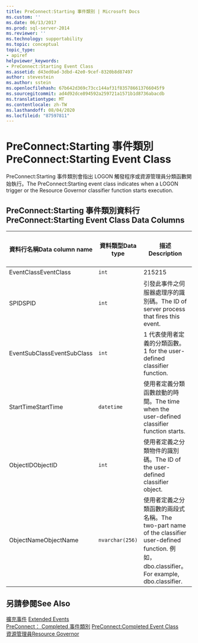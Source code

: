 ```yaml
---
title: PreConnect:Starting 事件類別 | Microsoft Docs
ms.custom: ''
ms.date: 06/13/2017
ms.prod: sql-server-2014
ms.reviewer: ''
ms.technology: supportability
ms.topic: conceptual
topic_type:
- apiref
helpviewer_keywords:
- PreConnect:Starting Event Class
ms.assetid: d43ed0ad-3dbd-42e0-9cef-8320b8d87497
author: stevestein
ms.author: sstein
ms.openlocfilehash: 67b642d369c73cc144af31f835786613766045f9
ms.sourcegitcommit: ad4d92dce894592a259721a1571b1d8736abacdb
ms.translationtype: MT
ms.contentlocale: zh-TW
ms.lasthandoff: 08/04/2020
ms.locfileid: "87597811"
---
```

# <a name="preconnectstarting-event-class"></a><span data-ttu-id="16067-102">PreConnect:Starting 事件類別</span><span class="sxs-lookup"><span data-stu-id="16067-102">PreConnect:Starting Event Class</span></span>
  <span data-ttu-id="16067-103">PreConnect:Starting 事件類別會指出 LOGON 觸發程序或資源管理員分類函數開始執行。</span><span class="sxs-lookup"><span data-stu-id="16067-103">The PreConnect:Starting event class indicates when a LOGON trigger or the Resource Governor classifier function starts execution.</span></span>  
  
## <a name="preconnectstarting-event-class-data-columns"></a><span data-ttu-id="16067-104">PreConnect:Starting 事件類別資料行</span><span class="sxs-lookup"><span data-stu-id="16067-104">PreConnect:Starting Event Class Data Columns</span></span>  
  
|<span data-ttu-id="16067-105">資料行名稱</span><span class="sxs-lookup"><span data-stu-id="16067-105">Data column name</span></span>|<span data-ttu-id="16067-106">資料類型</span><span class="sxs-lookup"><span data-stu-id="16067-106">Data type</span></span>|<span data-ttu-id="16067-107">描述</span><span class="sxs-lookup"><span data-stu-id="16067-107">Description</span></span>|<span data-ttu-id="16067-108">資料行識別碼</span><span class="sxs-lookup"><span data-stu-id="16067-108">Column ID</span></span>|<span data-ttu-id="16067-109">可篩選</span><span class="sxs-lookup"><span data-stu-id="16067-109">Filterable</span></span>|  
|----------------------|---------------|-----------------|---------------|----------------|  
|<span data-ttu-id="16067-110">EventClass</span><span class="sxs-lookup"><span data-stu-id="16067-110">EventClass</span></span>|`int`|<span data-ttu-id="16067-111">215</span><span class="sxs-lookup"><span data-stu-id="16067-111">215</span></span>|<span data-ttu-id="16067-112">27</span><span class="sxs-lookup"><span data-stu-id="16067-112">27</span></span>|<span data-ttu-id="16067-113">否</span><span class="sxs-lookup"><span data-stu-id="16067-113">No</span></span>|  
|<span data-ttu-id="16067-114">SPID</span><span class="sxs-lookup"><span data-stu-id="16067-114">SPID</span></span>|`int`|<span data-ttu-id="16067-115">引發此事件之伺服器處理序的識別碼。</span><span class="sxs-lookup"><span data-stu-id="16067-115">The ID of server process that fires this event.</span></span>|<span data-ttu-id="16067-116">12</span><span class="sxs-lookup"><span data-stu-id="16067-116">12</span></span>|<span data-ttu-id="16067-117">是</span><span class="sxs-lookup"><span data-stu-id="16067-117">Yes</span></span>|  
|<span data-ttu-id="16067-118">EventSubClass</span><span class="sxs-lookup"><span data-stu-id="16067-118">EventSubClass</span></span>|`int`|<span data-ttu-id="16067-119">1 代表使用者定義的分類函數。</span><span class="sxs-lookup"><span data-stu-id="16067-119">1 for the user-defined classifier function.</span></span>|<span data-ttu-id="16067-120">21</span><span class="sxs-lookup"><span data-stu-id="16067-120">21</span></span>|<span data-ttu-id="16067-121">是</span><span class="sxs-lookup"><span data-stu-id="16067-121">Yes</span></span>|  
|<span data-ttu-id="16067-122">StartTime</span><span class="sxs-lookup"><span data-stu-id="16067-122">StartTime</span></span>|`datetime`|<span data-ttu-id="16067-123">使用者定義分類函數啟動的時間。</span><span class="sxs-lookup"><span data-stu-id="16067-123">The time when the user-defined classifier function starts.</span></span>|<span data-ttu-id="16067-124">14</span><span class="sxs-lookup"><span data-stu-id="16067-124">14</span></span>|<span data-ttu-id="16067-125">是</span><span class="sxs-lookup"><span data-stu-id="16067-125">Yes</span></span>|  
|<span data-ttu-id="16067-126">ObjectID</span><span class="sxs-lookup"><span data-stu-id="16067-126">ObjectID</span></span>|`int`|<span data-ttu-id="16067-127">使用者定義之分類物件的識別碼。</span><span class="sxs-lookup"><span data-stu-id="16067-127">The ID of the user-defined classifier object.</span></span>|<span data-ttu-id="16067-128">22</span><span class="sxs-lookup"><span data-stu-id="16067-128">22</span></span>|<span data-ttu-id="16067-129">是</span><span class="sxs-lookup"><span data-stu-id="16067-129">Yes</span></span>|  
|<span data-ttu-id="16067-130">ObjectName</span><span class="sxs-lookup"><span data-stu-id="16067-130">ObjectName</span></span>|`nvarchar(256)`|<span data-ttu-id="16067-131">使用者定義之分類函數的兩段式名稱。</span><span class="sxs-lookup"><span data-stu-id="16067-131">The two-part name of the classifier user-defined function.</span></span> <span data-ttu-id="16067-132">例如，dbo.classifier。</span><span class="sxs-lookup"><span data-stu-id="16067-132">For example, dbo.classifier.</span></span>|<span data-ttu-id="16067-133">34</span><span class="sxs-lookup"><span data-stu-id="16067-133">34</span></span>|<span data-ttu-id="16067-134">是</span><span class="sxs-lookup"><span data-stu-id="16067-134">Yes</span></span>|  
  
## <a name="see-also"></a><span data-ttu-id="16067-135">另請參閱</span><span class="sxs-lookup"><span data-stu-id="16067-135">See Also</span></span>  
 <span data-ttu-id="16067-136">[擴充事件](../extended-events/extended-events.md) </span><span class="sxs-lookup"><span data-stu-id="16067-136">[Extended Events](../extended-events/extended-events.md) </span></span>  
 <span data-ttu-id="16067-137">[PreConnect： Completed 事件類別](preconnect-completed-event-class.md) </span><span class="sxs-lookup"><span data-stu-id="16067-137">[PreConnect:Completed Event Class](preconnect-completed-event-class.md) </span></span>  
 [<span data-ttu-id="16067-138">資源管理員</span><span class="sxs-lookup"><span data-stu-id="16067-138">Resource Governor</span></span>](../resource-governor/resource-governor.md)  
  
  
